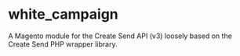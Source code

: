 # white_campaign

A Magento module for the Create Send API (v3) loosely based on the Create Send PHP wrapper library.